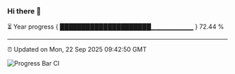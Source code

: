 ### Hi there 👋

⏳ Year progress { █████████████████████▁▁▁▁▁▁▁▁▁ } 72.44 %

---

⏰ Updated on Mon, 22 Sep 2025 09:42:50 GMT

![Progress Bar CI](https://github.com/IshwaranRudhara/GIT-ACTION/workflows/Progress%20Bar%20CI/badge.svg)
